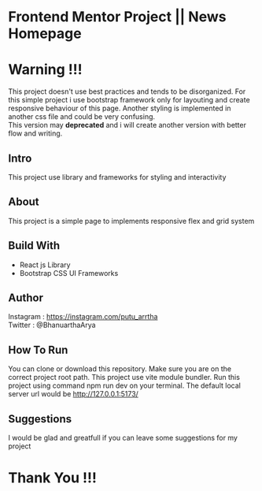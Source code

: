 # Frontend Mentor Project || News Homepage

# Warning !!!
This project doesn't use best practices and tends to be disorganized. For this simple project i use bootstrap framework only for layouting and create responsive behaviour of this page. Another styling is implemented in another css file and could be very confusing.  
This version may **deprecated** and i will create another version with better flow and writing.

## Intro

This project use library and frameworks for styling and interactivity

## About

This project is a simple page to implements responsive flex and grid system
## Build With

- React js Library
- Bootstrap CSS UI Frameworks

## Author

Instagram : https://instagram.com/putu_arrtha  
Twitter : @BhanuarthaArya

## How To Run

You can clone or download this repository. Make sure you are on the correct project root path. This project use vite module bundler.
Run this project using command npm run dev on your terminal. The default local server url would be http://127.0.0.1:5173/

## Suggestions

I would be glad and greatfull if you can leave some suggestions for my project

# Thank You !!!
